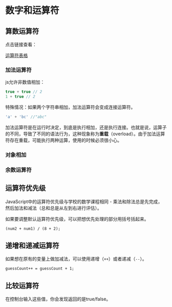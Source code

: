 # 数字和运算符

## 算数运算符

点击链接查看：

[运算符表格](https://developer.mozilla.org/zh-CN/docs/Learn/JavaScript/First_steps/Math '运算符表格')

### 加法运算符

js允许非数值相加：

```js
true + true // 2
1 + true // 2
```

特殊情况：如果两个字符串相加，加法运算符会变成连接运算符。

```js
'a' + 'bc' //"abc"
```

加法运算符是在运行时决定，到底是执行相加，还是执行连接。也就是说，运算子的不同，导致了不同的语法行为，这种现象称为**重载**（overload）。由于加法运算符存在重载，可能执行两种运算，使用的时候必须很小心。

### 对象相加



### 余数运算符

## 运算符优先级

 JavaScript中的运算符优先级与学校的数学课程相同 - 乘法和除法总是先完成，然后加法和减法（总和总是从左到右进行评估）。

 如果要调整默认运算符优先级，可以把想优先处理的部分用括号括起来。

 `(num2 + num1) / (8 + 2);`

## 递增和递减运算符

 如果想在原有的变量上做加减法，可以使用递增（`++`）或者递减（`--`）。

`guessCount++ = guessCount + 1;`

## 比较运算符

在控制台输入这些值，你会发现返回的是true/false。
